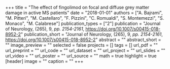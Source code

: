+++
title = "The effect of fingolimod on focal and diffuse grey matter damage in active MS patients"
date = "2018-01-01"
authors = ["A. Bajrami", "M. Pitteri", "M. Castellaro", "F. Pizzini", "C. Romualdi", "S. Montemezzi", "S. Monaco", "M. Calabrese"]
publication_types = ["2"]
publication = "Journal of Neurology, (265), 9, _pp. 2154-2161_, https://doi.org/10.1007/s00415-018-8952-2"
publication_short = "Journal of Neurology, (265), 9, _pp. 2154-2161_, https://doi.org/10.1007/s00415-018-8952-2"
abstract = ""
abstract_short = ""
image_preview = ""
selected = false
projects = []
tags = []
url_pdf = ""
url_preprint = ""
url_code = ""
url_dataset = ""
url_project = ""
url_slides = ""
url_video = ""
url_poster = ""
url_source = ""
math = true
highlight = true
[header]
image = ""
caption = ""
+++
